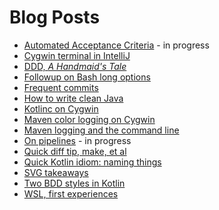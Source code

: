 # Blog Posts

* [Automated Acceptance Criteria](automated-acceptance-criteria.html) - in progress
* [Cygwin terminal in IntelliJ](cygwin-terminal-in-intellij.html)
* [DDD, _A Handmaid's Tale_](ddd-a-handmaids-tale.html)
* [Followup on Bash long options](followup-on-bash-long-options.html)
* [Frequent commits](frequent-commits.html)
* [How to write clean Java](how-to-write-clean-java.html)
* [Kotlinc on Cygwin](kotlinc-on-cygwin.html)
* [Maven color logging on Cygwin](maven-color-logging-on-cygwin.html)
* [Maven logging and the command line](maven-logging-and-the-command-line.html)
* [On pipelines](on-pipelines.html) - in progress
* [Quick diff tip, make, et al](quick-diff-tip-make-et-al.html)
* [Quick Kotlin idiom: naming things](quick-kotlin-idiom-naming-things.html)
* [SVG takeaways](svg-takeaways.html)
* [Two BDD styles in Kotlin](two-bdd-styles-in-kotlin.html)
* [WSL, first experiences](wsl-first-experiences.html)
